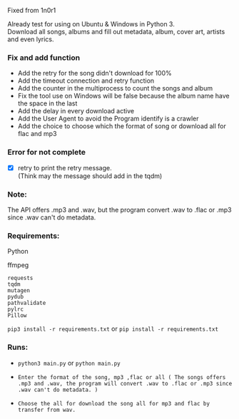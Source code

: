 Fixed from 1n0r1

Already test for using on Ubuntu & Windows in Python 3.  
Download all songs, albums and fill out metadata, album, cover art, artists and even lyrics.  

### Fix and add function

- Add the retry for the song didn't download for 100%
- Add the timeout connection and retry function
- Add the counter in the multiprocess to count the songs and album
- Fix the tool use on Windows will be false because the album name have the space in the last
- Add the delay in every download active
- Add the User Agent to avoid the Program identify is a crawler
- Add the choice to choose which the format of song or download all for flac and mp3

### Error for not complete

- [x] retry to print the retry message.  
(Think may the message should add in the tqdm)   

### Note:

The API offers .mp3 and .wav, but the program convert .wav to .flac or .mp3 since .wav can't do metadata.  

### Requirements:

Python

ffmpeg

```
requests
tqdm
mutagen
pydub
pathvalidate
pylrc
Pillow
```

```pip3 install -r requirements.txt``` or ```pip install -r requirements.txt```

### Runs:

- ```python3 main.py``` or ```python main.py```

- ```Enter the format of the song, mp3 ,flac or all ( The songs offers .mp3 and .wav, the program will convert .wav to .flac or .mp3 since .wav can't do metadata. )```

- ```Choose the all for download the song all for mp3 and flac by transfer from wav.```

